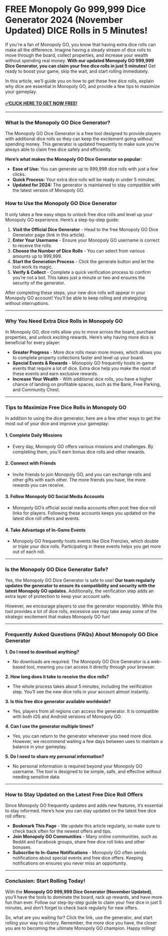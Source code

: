 # FREE Monopoly Go 999,999 Dice Generator 2024 (November Updated) DICE Rolls in 5 Minutes!

If you're a fan of Monopoly GO, you know that having extra dice rolls can make all the difference. Imagine having a steady stream of dice rolls to move through the board, collect properties, and increase your wealth without spending real money. **With our updated Monopoly GO 999,999 Dice Generator, you can claim your free dice rolls in just 5 minutes!** Get ready to boost your game, skip the wait, and start rolling immediately.

In this article, we’ll guide you on how to get these free dice rolls, explain why dice are essential in Monopoly GO, and provide a few tips to maximize your gameplay.

#### [✅CLICK HERE TO GET NOW FREE!](https://freeforyou.xyz/monopoly/go/)

---

### What Is the Monopoly GO Dice Generator?

The Monopoly GO Dice Generator is a free tool designed to provide players with additional dice rolls so they can keep the excitement going without spending money. This generator is updated frequently to make sure you’re always able to claim free dice safely and efficiently. 

**Here’s what makes the Monopoly GO Dice Generator so popular:**
- **Ease of Use:** You can generate up to 999,999 dice rolls with just a few clicks.
- **Quick Process:** Your extra dice rolls will be ready in under 5 minutes.
- **Updated for 2024:** The generator is maintained to stay compatible with the latest version of Monopoly GO.
  
### How to Use the Monopoly GO Dice Generator

It only takes a few easy steps to unlock free dice rolls and level up your Monopoly GO experience. Here’s a step-by-step guide:

1. **Visit the Official Dice Generator** - Head to the free Monopoly GO Dice Generator page (link in this article).
2. **Enter Your Username** - Ensure your Monopoly GO username is correct to receive the rolls.
3. **Choose the Number of Dice Rolls** - You can select from various amounts up to 999,999.
4. **Start the Generation Process** - Click the generate button and let the tool work its magic.
5. **Verify & Collect** - Complete a quick verification process to confirm you’re not a bot. This takes just a minute or two and ensures the security of the generator.

After completing these steps, your new dice rolls will appear in your Monopoly GO account! You’ll be able to keep rolling and strategizing without interruptions.

---

### Why You Need Extra Dice Rolls in Monopoly GO

In Monopoly GO, dice rolls allow you to move across the board, purchase properties, and unlock exciting rewards. Here’s why having more dice is beneficial for every player:

- **Greater Progress** - More dice rolls mean more moves, which allows you to complete property collections faster and level up your board.
- **Special Events & Rewards** - Monopoly GO frequently hosts in-game events that require a lot of dice. Extra dice help you make the most of these events and earn exclusive rewards.
- **Increase Your Wealth** - With additional dice rolls, you have a higher chance of landing on profitable spaces, such as the Bank, Free Parking, and Community Chest.
  
---

### Tips to Maximize Free Dice Rolls in Monopoly GO

In addition to using the dice generator, here are a few other ways to get the most out of your dice and improve your gameplay:

#### 1. **Complete Daily Missions**
   - Every day, Monopoly GO offers various missions and challenges. By completing them, you’ll earn bonus dice rolls and other rewards.
   
#### 2. **Connect with Friends**
   - Invite friends to join Monopoly GO, and you can exchange rolls and other gifts with each other. The more friends you have, the more rewards you can receive.

#### 3. **Follow Monopoly GO Social Media Accounts**
   - Monopoly GO’s official social media accounts often post free dice roll links for players. Following these accounts keeps you updated on the latest dice roll offers and events.

#### 4. **Take Advantage of In-Game Events**
   - Monopoly GO frequently hosts events like Dice Frenzies, which double or triple your dice rolls. Participating in these events helps you get more out of each roll.

---

### Is the Monopoly GO Dice Generator Safe?

Yes, the Monopoly GO Dice Generator is safe to use! **Our team regularly updates the generator to ensure its compatibility and security with the latest Monopoly GO updates.** Additionally, the verification step adds an extra layer of protection to keep your account safe.

However, we encourage players to use the generator responsibly. While this tool provides a lot of dice rolls, excessive use may take away some of the strategic excitement that makes Monopoly GO fun!

---

### Frequently Asked Questions (FAQs) About Monopoly GO Dice Generator

**1. Do I need to download anything?**
   - No downloads are required. The Monopoly GO Dice Generator is a web-based tool, meaning you can access it directly through your browser.

**2. How long does it take to receive the dice rolls?**
   - The whole process takes about 5 minutes, including the verification step. You’ll see the new dice rolls in your account almost instantly.

**3. Is this free dice generator available worldwide?**
   - Yes, players from all regions can access the generator. It is compatible with both iOS and Android versions of Monopoly GO.

**4. Can I use the generator multiple times?**
   - Yes, you can return to the generator whenever you need more dice. However, we recommend waiting a few days between uses to maintain a balance in your gameplay.

**5. Do I need to share my personal information?**
   - No personal information is required beyond your Monopoly GO username. The tool is designed to be simple, safe, and effective without needing sensitive data.

---

### How to Stay Updated on the Latest Free Dice Roll Offers

Since Monopoly GO frequently updates and adds new features, it’s essential to stay informed. Here’s how you can stay updated on the latest free dice roll offers:

- **Bookmark This Page** - We update this article regularly, so make sure to check back often for the newest offers and tips.
- **Join Monopoly GO Communities** - Many online communities, such as Reddit and Facebook groups, share free dice roll links and other bonuses.
- **Subscribe to In-Game Notifications** - Monopoly GO often sends notifications about special events and free dice offers. Keeping notifications on ensures you never miss an opportunity.

---

### Conclusion: Start Rolling Today!

With the **Monopoly GO 999,999 Dice Generator (November Updated)**, you’ll have the tools to dominate the board, rack up rewards, and have more fun than ever. Follow our step-by-step guide to claim your free dice in just 5 minutes, and don’t forget to check back regularly for new offers.

So, what are you waiting for? Click the link, use the generator, and start rolling your way to victory. Remember, the more dice you have, the closer you are to becoming the ultimate Monopoly GO champion. Happy rolling!

